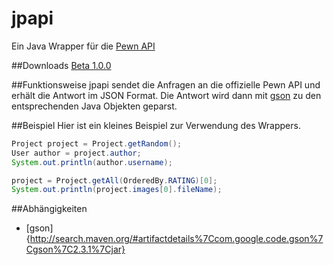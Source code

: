 # jpapi
Ein Java Wrapper für die [Pewn API](http://pewn.de/papi/)

##Downloads
[Beta 1.0.0](https://github.com/crykn/jpapi/releases/tag/1.0.0)

##Funktionsweise
jpapi sendet die Anfragen an die offizielle Pewn API und erhält die Antwort im JSON Format. Die Antwort wird dann mit [gson](https://github.com/google/gson) zu den entsprechenden Java Objekten geparst.

##Beispiel
Hier ist ein kleines Beispiel zur Verwendung des Wrappers.
```java
Project project = Project.getRandom();
User author = project.author;
System.out.println(author.username);

project = Project.getAll(OrderedBy.RATING)[0];
System.out.println(project.images[0].fileName);
```

##Abhängigkeiten
* [gson]{http://search.maven.org/#artifactdetails%7Ccom.google.code.gson%7Cgson%7C2.3.1%7Cjar}
